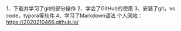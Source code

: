 1、下载并学习了git的部分操作
2、学会了GitHub的使用
3、安装了git，vs code，typora等软件
4、学习了Markdown语法
个人网站：https://2020210466.github.io/
